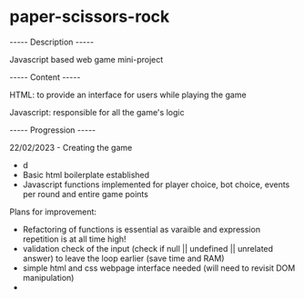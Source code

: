 # paper-scissors-rock

----- Description -----

Javascript based web game mini-project 

----- Content -----

HTML: to provide an interface for users while playing the game

Javascript: responsible for all the game's logic

----- Progression -----

22/02/2023 - Creating the game
- d
- Basic html boilerplate established 
- Javascript functions implemented for player choice, bot choice, events per round and entire game points

Plans for improvement:
- Refactoring of functions is essential as varaible and expression repetition is at all time high!
- validation check of the input (check if null || undefined || unrelated answer) to leave the loop earlier (save time and RAM)
- simple html and css webpage interface needed (will need to revisit DOM manipulation)
- 
